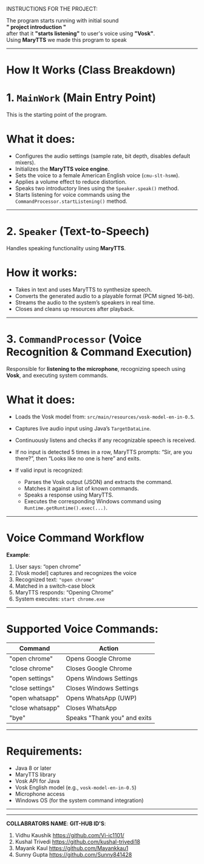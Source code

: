 INSTRUCTIONS FOR THE PROJECT:

The program starts running with initial sound<br>
**" project introduction "** <br>
after that it **"starts listening"** to user's voice using **"Vosk"**.<br>
Using **MaryTTS** we made this program to speak 
_____________________________________________________________________________________________________________________________________________
# How It Works (Class Breakdown)

# 1. `MainWork` (Main Entry Point)

This is the starting point of the program.

# What it does:

* Configures the audio settings (sample rate, bit depth, disables default mixers).
* Initializes the **MaryTTS voice engine**.
* Sets the voice to a female American English voice (`cmu-slt-hsmm`).
* Applies a volume effect to reduce distortion.
* Speaks two introductory lines using the `Speaker.speak()` method.
* Starts listening for voice commands using the `CommandProcessor.startListening()` method.

---

# 2. `Speaker` (Text-to-Speech)

Handles speaking functionality using **MaryTTS**.

# How it works:

* Takes in text and uses MaryTTS to synthesize speech.
* Converts the generated audio to a playable format (PCM signed 16-bit).
* Streams the audio to the system’s speakers in real time.
* Closes and cleans up resources after playback.

---

# 3. `CommandProcessor` (Voice Recognition & Command Execution)

Responsible for **listening to the microphone**, recognizing speech using **Vosk**, and executing system commands.

# What it does:

* Loads the Vosk model from: `src/main/resources/vosk-model-en-in-0.5`.
* Captures live audio input using Java’s `TargetDataLine`.
* Continuously listens and checks if any recognizable speech is received.
* If no input is detected 5 times in a row, MaryTTS prompts: “Sir, are you there?”, then “Looks like no one is here” and exits.
* If valid input is recognized:

  * Parses the Vosk output (JSON) and extracts the command.
  * Matches it against a list of known commands.
  * Speaks a response using MaryTTS.
  * Executes the corresponding Windows command using `Runtime.getRuntime().exec(...)`.

---

# Voice Command Workflow

**Example**:

1. User says: “open chrome”
2. [Vosk model] captures and recognizes the voice
3. Recognized text: `"open chrome"`
4. Matched in a switch-case block
5. MaryTTS responds: “Opening Chrome”
6. System executes: `start chrome.exe`

---

# Supported Voice Commands:

| Command          | Action                       |
| ---------------- | ---------------------------- |
| "open chrome"    | Opens Google Chrome          |
| "close chrome"   | Closes Google Chrome         |
| "open settings"  | Opens Windows Settings       |
| "close settings" | Closes Windows Settings      |
| "open whatsapp"  | Opens WhatsApp (UWP)         |
| "close whatsapp" | Closes WhatsApp              |
| "bye"            | Speaks "Thank you" and exits |

---

# Requirements:

* Java 8 or later
* MaryTTS library
* Vosk API for Java
* Vosk English model (e.g., `vosk-model-en-in-0.5`)
* Microphone access
* Windows OS (for the system command integration)

---




-------------------------------------------------------------------------------------------------------------------------------------------
**COLLABRATORS NAME**:             **GIT-HUB ID'S**:
1. Vidhu Kaushik                https://github.com/Vi-ic1101/
2. Kushal Trivedi               https://github.com/kushal-trivedi18
3. Mayank Kaul                  https://github.com/Mayankkau1
4. Sunny Gupta                  https://github.com/Sunny841428

